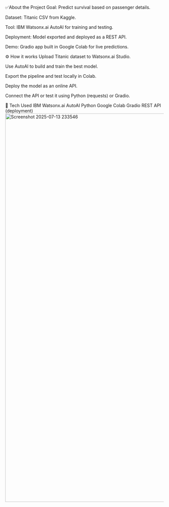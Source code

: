 ✅About the Project
Goal: Predict survival based on passenger details.

Dataset: Titanic CSV from Kaggle.

Tool: IBM Watsonx.ai AutoAI for training and testing.

Deployment: Model exported and deployed as a REST API.

Demo: Gradio app built in Google Colab for live predictions.

⚙️ How it works
Upload Titanic dataset to Watsonx.ai Studio.

Use AutoAI to build and train the best model.

Export the pipeline and test locally in Colab.

Deploy the model as an online API.

Connect the API or test it using Python (requests) or Gradio.

🚀 Tech Used
IBM Watsonx.ai AutoAI
Python
Google Colab
Gradio
REST API (deployment)
<img width="2159" height="1231" alt="Screenshot 2025-07-13 233546" src="https://github.com/user-attachments/assets/e8eab3db-3dec-4e15-87bc-9e51b1c656d3" />
